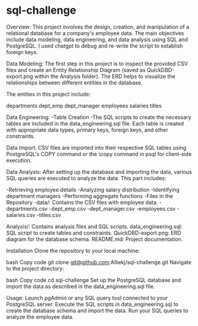 # sql-challenge

Overview:
This project involves the design, creation, and manipulation of a relational database for a company's employee data. The main objectives include data modeling, data engineering, and data analysis using SQL and PostgreSQL. I used chatgpt to debug and re-write the script to establish foreign keys.

Data Modeling:
The first step in this project is to inspect the provided CSV files and create an Entity Relationship Diagram (saved as QuickDBD-export.png within the Analysis folder). The ERD helps to visualize the relationships between different entities in the database.

The entities in this project include:

departments
dept_emp
dept_manager
employees
salaries
titles


Data Engineering:
-Table Creation
-The SQL scripts to create the necessary tables are included in the data_engineering.sql file. Each table is created with appropriate data types, primary keys, foreign keys, and other constraints.

Data Import:
CSV files are imported into their respective SQL tables using PostgreSQL's COPY command or the \copy command in psql for client-side execution.

Data Analysis:
After setting up the database and importing the data, various SQL queries are executed to analyze the data. This part includes:

-Retrieving employee details
-Analyzing salary distribution
-Identifying department managers
-Performing aggregate functions
-Files in the Repository
-data/: Contains the CSV files with employee data.
-departments.csv
-dept_emp.csv
-dept_manager.csv
-employees.csv
-salaries.csv
-titles.csv

Analysis/: Contains analysis files and SQL scripts.
data_engineering.sql: SQL script to create tables and constraints.
QuickDBD-export.png: ERD diagram for the database schema.
README.md: Project documentation.

Installation
Clone the repository to your local machine:

bash
Copy code
git clone git@github.com:Alliekj/sql-challenge.git
Navigate to the project directory:

bash
Copy code
cd sql-challenge
Set up the PostgreSQL database and import the data as described in the data_engineering.sql file.

Usage:
Launch pgAdmin or any SQL query tool connected to your PostgreSQL server.
Execute the SQL scripts in data_engineering.sql to create the database schema and import the data.
Run your SQL queries to analyze the employee data.
